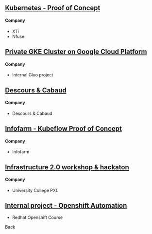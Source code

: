 ## [Kubernetes - Proof of Concept](projects/kubernetes-poc.md)

#### Company

* XTi
* Nfuse

## [Private GKE Cluster on Google Cloud Platform](projects/private-gke-poc.md)

#### Company

* Internal Gluo project

## [Descours & Cabaud](projects/descours-cabaud.md)

#### Company

* Descours & Cabaud

## [Infofarm - Kubeflow Proof of Concept](projects/infofarm-kubeflow-poc.md)

#### Company

* Infofarm

## [Infrastructure 2.0 workshop & hackaton](projects/infra-workshop.md)

#### Company

* University College PXL

## [Internal project - Openshift Automation](projects/openshift-automation.md)

* Redhat Openshift Course

[Back](../index.md)
